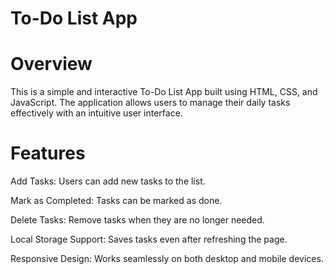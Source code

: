 # To-Do List App

# Overview

This is a simple and interactive To-Do List App built using HTML, CSS, and JavaScript. The application allows users to manage their daily tasks effectively with an intuitive user interface.

# Features

Add Tasks: Users can add new tasks to the list.

Mark as Completed: Tasks can be marked as done.

Delete Tasks: Remove tasks when they are no longer needed.

Local Storage Support: Saves tasks even after refreshing the page.

Responsive Design: Works seamlessly on both desktop and mobile devices.
